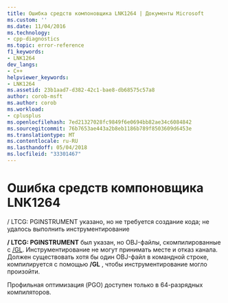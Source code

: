 ```yaml
---
title: Ошибка средств компоновщика LNK1264 | Документы Microsoft
ms.custom: ''
ms.date: 11/04/2016
ms.technology:
- cpp-diagnostics
ms.topic: error-reference
f1_keywords:
- LNK1264
dev_langs:
- C++
helpviewer_keywords:
- LNK1264
ms.assetid: 23b1aad7-d382-42c1-bae8-db68575c57a8
author: corob-msft
ms.author: corob
ms.workload:
- cplusplus
ms.openlocfilehash: 7ed21327028fc9849f6e0694bb82ae34c6084842
ms.sourcegitcommit: 76b7653ae443a2b8eb1186b789f8503609d6453e
ms.translationtype: MT
ms.contentlocale: ru-RU
ms.lasthandoff: 05/04/2018
ms.locfileid: "33301467"
---
```

# <a name="linker-tools-error-lnk1264"></a>Ошибка средств компоновщика LNK1264
/ LTCG: PGINSTRUMENT указано, но не требуется создание кода; не удалось выполнить инструментирование  
  
 **/ LTCG: PGINSTRUMENT** был указан, но OBJ-файлы, скомпилированные с [/GL](../../build/reference/gl-whole-program-optimization.md). Инструментирование не могут принимать месте и отказ канала. Должен существовать хотя бы один OBJ-файл в командной строке, компилируется с помощью **/GL** , чтобы инструментирование могло произойти.  
  
 Профильная оптимизация (PGO) доступен только в 64-разрядных компиляторов.